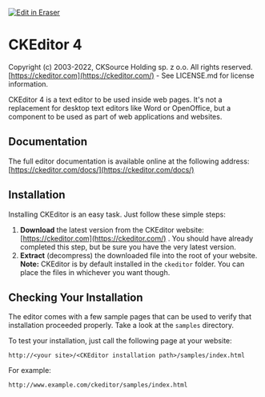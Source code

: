 <p><a target="_blank" href="https://app.eraser.io/workspace/I9t5whkTlNTGL25ZLKlK" id="edit-in-eraser-github-link"><img alt="Edit in Eraser" src="https://firebasestorage.googleapis.com/v0/b/second-petal-295822.appspot.com/o/images%2Fgithub%2FOpen%20in%20Eraser.svg?alt=media&amp;token=968381c8-a7e7-472a-8ed6-4a6626da5501"></a></p>

# CKEditor 4
Copyright (c) 2003-2022, CKSource Holding sp. z o.o. All rights reserved.
[﻿https://ckeditor.com](https://ckeditor.com/) - See LICENSE.md for license information.

CKEditor 4 is a text editor to be used inside web pages. It's not a replacement
for desktop text editors like Word or OpenOffice, but a component to be used as
part of web applications and websites.

## Documentation
The full editor documentation is available online at the following address:
[﻿https://ckeditor.com/docs/](https://ckeditor.com/docs/) 

## Installation
Installing CKEditor is an easy task. Just follow these simple steps:

1. **Download** the latest version from the CKEditor website:
[﻿https://ckeditor.com](https://ckeditor.com/) . You should have already completed this step, but be
sure you have the very latest version.
2. **Extract** (decompress) the downloaded file into the root of your website.
**Note:** CKEditor is by default installed in the `ckeditor` folder. You can
place the files in whichever you want though.

## Checking Your Installation
The editor comes with a few sample pages that can be used to verify that
installation proceeded properly. Take a look at the `samples` directory.

To test your installation, just call the following page at your website:

```
http://<your site>/<CKEditor installation path>/samples/index.html
```
For example:

```
http://www.example.com/ckeditor/samples/index.html
```




<!--- Eraser file: https://app.eraser.io/workspace/I9t5whkTlNTGL25ZLKlK --->